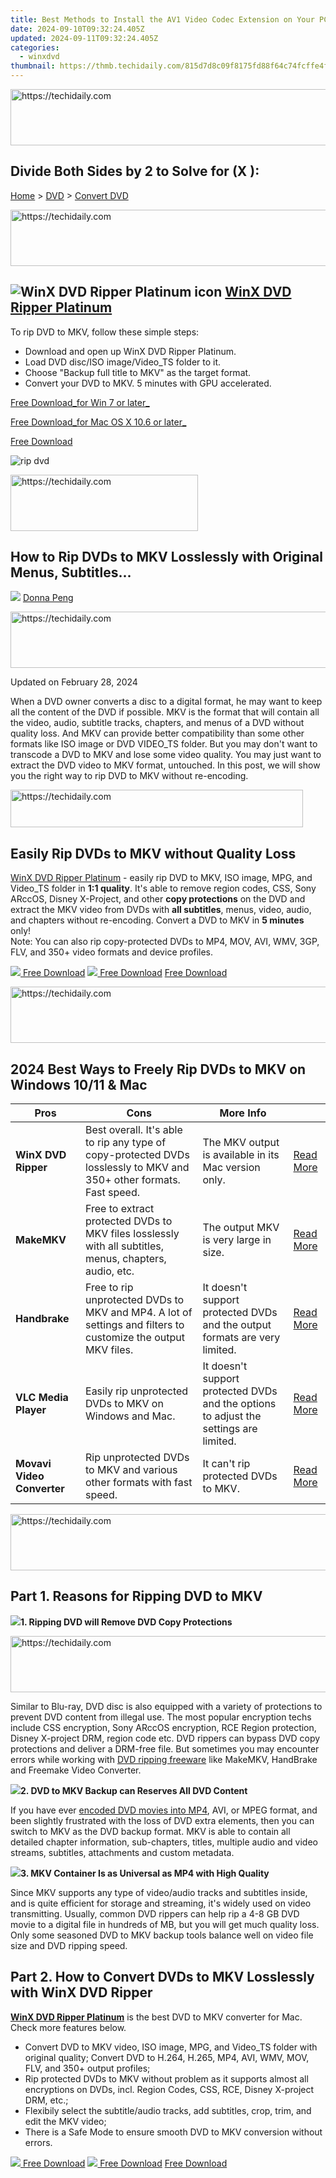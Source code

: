 ```yaml
---
title: Best Methods to Install the AV1 Video Codec Extension on Your PC (Windows 10 & 11)
date: 2024-09-10T09:32:24.405Z
updated: 2024-09-11T09:32:24.405Z
categories:
  - winxdvd
thumbnail: https://thmb.techidaily.com/815d7d8c09f8175fd88f64c74fcffe4ff27128461391bb250305d7aa226764d0.jpg
---
```






<!-- affiliate ads begin -->
<a href="https://ephamedtechinc.pxf.io/c/5597632/2137218/26400" target="_top" id="2137218">
  <img src="//a.impactradius-go.com/display-ad/26400-2137218" border="0" alt="https://techidaily.com" width="728" height="90"/>
</a>
<img height="0" width="0" src="https://ephamedtechinc.pxf.io/i/5597632/2137218/26400" style="position:absolute;visibility:hidden;" border="0" />
<!-- affiliate ads end -->




## Divide Both Sides by 2 to Solve for \(X \):

[Home](https://tools.techidaily.com/winxdvd/products/) \> [DVD](https://tools.techidaily.com/winxdvd/products/) \> [Convert DVD](https://tools.techidaily.com/winxdvd/products/)





<!-- affiliate ads begin -->
<a href="https://unicoeye.pxf.io/c/5597632/2134240/18498" target="_top" id="2134240">
  <img src="//a.impactradius-go.com/display-ad/18498-2134240" border="0" alt="https://techidaily.com" width="540" height="90"/>
</a>
<img height="0" width="0" src="https://unicoeye.pxf.io/i/5597632/2134240/18498" style="position:absolute;visibility:hidden;" border="0" />
<!-- affiliate ads end -->




## ![WinX DVD Ripper Platinum icon](https://www.winxdvd.com/resource/../seoimg/icon2.png) [WinX DVD Ripper Platinum](https://tools.techidaily.com/winxdvd/products/)   
To rip DVD to MKV, follow these simple steps: 

* Download and open up WinX DVD Ripper Platinum.
* Load DVD disc/ISO image/Video\_TS folder to it.
* Choose "Backup full title to MKV" as the target format.
* Convert your DVD to MKV. 5 minutes with GPU accelerated.

[Free Download_for Win 7 or later_](https://tools.techidaily.com/winxdvd/products/) 

[Free Download_for Mac OS X 10.6 or later_](https://tools.techidaily.com/winxdvd/products/) 

[Free Download](https://tools.techidaily.com/winxdvd/products/) 

![rip dvd](https://www.winxdvd.com/resource/../seo-img/general-img/seobanner-dvd.png) 





<!-- affiliate ads begin -->
<a href="https://25home.pxf.io/c/5597632/2123478/16836" target="_top" id="2123478">
  <img src="//a.impactradius-go.com/display-ad/16836-2123478" border="0" alt="https://techidaily.com" width="300" height="90"/>
</a>
<img height="0" width="0" src="https://25home.pxf.io/i/5597632/2123478/16836" style="position:absolute;visibility:hidden;" border="0" />
<!-- affiliate ads end -->






## How to Rip DVDs to MKV Losslessly with Original Menus, Subtitles...

![](https://www.winxdvd.com/resource/../seo-img/general-img/face-dp-111.png) [Donna Peng](https://tools.techidaily.com/winxdvd/products/) 





<!-- affiliate ads begin -->
<a href="https://ephamedtechinc.pxf.io/c/5597632/2130532/26400" target="_top" id="2130532">
  <img src="//a.impactradius-go.com/display-ad/26400-2130532" border="0" alt="https://techidaily.com" width="728" height="90"/>
</a>
<img height="0" width="0" src="https://ephamedtechinc.pxf.io/i/5597632/2130532/26400" style="position:absolute;visibility:hidden;" border="0" />
<!-- affiliate ads end -->




Updated on February 28, 2024 

When a DVD owner converts a disc to a digital format, he may want to keep all the content of the DVD if possible. MKV is the format that will contain all the video, audio, subtitle tracks, chapters, and menus of a DVD without quality loss. And MKV can provide better compatibility than some other formats like ISO image or DVD VIDEO\_TS folder. But you may don't want to transcode a DVD to MKV and lose some video quality. You may just want to extract the DVD video to MKV format, untouched. In this post, we will show you the right way to rip DVD to MKV without re-encoding.





<!-- affiliate ads begin -->
<a href="https://aligracehair.sjv.io/c/5597632/2135360/19272" target="_top" id="2135360">
  <img src="//a.impactradius-go.com/display-ad/19272-2135360" border="0" alt="https://techidaily.com" width="468" height="60"/>
</a>
<img height="0" width="0" src="https://aligracehair.sjv.io/i/5597632/2135360/19272" style="position:absolute;visibility:hidden;" border="0" />
<!-- affiliate ads end -->




## Easily Rip DVDs to MKV without Quality Loss 

[WinX DVD Ripper Platinum](https://tools.techidaily.com/winxdvd/products/) \- easily rip DVD to MKV, ISO image, MPG, and Video\_TS folder in **1:1 quality**. It's able to remove region codes, CSS, Sony ARccOS, Disney X-Project, and other **copy protections** on the DVD and extract the MKV video from DVDs with **all subtitles**, menus, video, audio, and chapters without re-encoding. Convert a DVD to MKV in **5 minutes** only!   
Note: You can also rip copy-protected DVDs to MP4, MOV, AVI, WMV, 3GP, FLV, and 350+ video formats and device profiles. 

[![](https://www.winxdvd.com/resource/../seoimg/win.png) Free Download](https://tools.techidaily.com/winxdvd/products/) [![](https://www.winxdvd.com/resource/../seoimg/mac.png) Free Download](https://tools.techidaily.com/winxdvd/products/) [Free Download](https://tools.techidaily.com/winxdvd/products/) 





<!-- affiliate ads begin -->
<a href="https://appsumo.8odi.net/c/5597632/2130873/7443" target="_top" id="2130873">
  <img src="//a.impactradius-go.com/display-ad/7443-2130873" border="0" alt="https://techidaily.com" width="600" height="90"/>
</a>
<img height="0" width="0" src="https://appsumo.8odi.net/i/5597632/2130873/7443" style="position:absolute;visibility:hidden;" border="0" />
<!-- affiliate ads end -->




## 2024 Best Ways to Freely Rip DVDs to MKV on Windows 10/11 & Mac

| Pros                       | Cons                                                                                                                 | More Info                                                                             |                                                          |
| -------------------------- | -------------------------------------------------------------------------------------------------------------------- | ------------------------------------------------------------------------------------- | -------------------------------------------------------- |
| **WinX DVD Ripper**        | Best overall. It's able to rip any type of copy-protected DVDs losslessly to MKV and 350+ other formats. Fast speed. | The MKV output is available in its Mac version only.                                  | [Read More](https://tools.techidaily.com/winxdvd/products/)      |
| **MakeMKV**                | Free to extract protected DVDs to MKV files losslessly with all subtitles, menus, chapters, audio, etc.              | The output MKV is very large in size.                                                 | [Read More](https://tools.techidaily.com/winxdvd/products/)   |
| **Handbrake**              | Free to rip unprotected DVDs to MKV and MP4\. A lot of settings and filters to customize the output MKV files.       | It doesn't support protected DVDs and the output formats are very limited.            | [Read More](https://tools.techidaily.com/winxdvd/products/) |
| **VLC Media Player**       | Easily rip unprotected DVDs to MKV on Windows and Mac.                                                               | It doesn't support protected DVDs and the options to adjust the settings are limited. | [Read More](https://tools.techidaily.com/winxdvd/products/)       |
| **Movavi Video Converter** | Rip unprotected DVDs to MKV and various other formats with fast speed.                                               | It can't rip protected DVDs to MKV.                                                   | [Read More](https://tools.techidaily.com/winxdvd/products/)    |





<!-- affiliate ads begin -->
<a href="https://unicoeye.pxf.io/c/5597632/2134233/18498" target="_top" id="2134233">
  <img src="//a.impactradius-go.com/display-ad/18498-2134233" border="0" alt="https://techidaily.com" width="728" height="90"/>
</a>
<img height="0" width="0" src="https://unicoeye.pxf.io/i/5597632/2134233/18498" style="position:absolute;visibility:hidden;" border="0" />
<!-- affiliate ads end -->




## Part 1\. Reasons for Ripping DVD to MKV

**![](https://www.winxdvd.com/resource/../seo-img/general-img/a11.png)1\. Ripping DVD will Remove DVD Copy Protections** 





<!-- affiliate ads begin -->
<a href="https://ephamedtechinc.pxf.io/c/5597632/2137202/26400" target="_top" id="2137202">
  <img src="//a.impactradius-go.com/display-ad/26400-2137202" border="0" alt="https://techidaily.com" width="728" height="90"/>
</a>
<img height="0" width="0" src="https://ephamedtechinc.pxf.io/i/5597632/2137202/26400" style="position:absolute;visibility:hidden;" border="0" />
<!-- affiliate ads end -->




Similar to Blu-ray, DVD disc is also equipped with a variety of protections to prevent DVD content from illegal use. The most popular encryption techs include CSS encryption, Sony ARccOS encryption, RCE Region protection, Disney X-project DRM, region code etc. DVD rippers can bypass DVD copy protections and deliver a DRM-free file. But sometimes you may encounter errors while working with [DVD ripping freeware](https://tools.techidaily.com/winxdvd/products/) like MakeMKV, HandBrake and Freemake Video Converter. 

**![](https://www.winxdvd.com/resource/../seo-img/general-img/a10.png)2\. DVD to MKV Backup can Reserves All DVD Content** 

If you have ever [encoded DVD movies into MP4](https://tools.techidaily.com/winxdvd/products/), AVI, or MPEG format, and been slightly frustrated with the loss of DVD extra elements, then you can switch to MKV as the DVD backup format. MKV is able to contain all detailed chapter information, sub-chapters, titles, multiple audio and video streams, subtitles, attachments and custom metadata.

**![](https://www.winxdvd.com/resource/../seo-img/general-img/a7.png)3\. MKV Container Is as Universal as MP4 with High Quality** 

Since MKV supports any type of video/audio tracks and subtitles inside, and is quite efficient for storage and streaming, it's widely used on video transmitting. Usually, common DVD rippers can help rip a 4-8 GB DVD movie to a digital file in hundreds of MB, but you will get much quality loss. Only some seasoned DVD to MKV backup tools balance well on video file size and DVD ripping speed.

## Part 2\. How to Convert DVDs to MKV Losslessly with WinX DVD Ripper

[**WinX DVD Ripper Platinum**](https://tools.techidaily.com/winxdvd/products/) is the best DVD to MKV converter for Mac. Check more features below.

* Convert DVD to MKV video, ISO image, MPG, and Video\_TS folder with original quality; Convert DVD to H.264, H.265, MP4, AVI, WMV, MOV, FLV, and 350+ output profiles;
* Rip protected DVDs to MKV without problem as it supports almost all encryptions on DVDs, incl. Region Codes, CSS, RCE, Disney X-project DRM, etc.;
* Flexibily select the subtitle/audio tracks, add subtitles, crop, trim, and edit the MKV video;
* There is a Safe Mode to ensure smooth DVD to MKV conversion without errors.

[![](https://www.winxdvd.com/resource/../seoimg/win.png) Free Download](https://tools.techidaily.com/winxdvd/products/) [![](https://www.winxdvd.com/resource/../seoimg/mac.png) Free Download](https://tools.techidaily.com/winxdvd/products/) [Free Download](https://tools.techidaily.com/winxdvd/products/) 





<!-- affiliate ads begin -->
<span id="2135471">
					<video width="864" height="1536" style="cursor:pointer"
           poster="//a.impactradius-go.com/display-clicktoplayimage/2135471.png"
           onclick="if(!this.playClicked){this.play();this.setAttribute('controls',true);this.playClicked=true;}">
	   <source src="//a.impactradius-go.com/display-ad/18498-2135471">
	   <img src="//a.impactradius-go.com/display-clicktoplayimage/2135471.png" style="border: none; height: 100%; width: 100%; object-fit: contain">
	</video>
	<div style="width:540px;text-align:center"><a href="javascript:window.open(decodeURIComponent('https%3A%2F%2Funicoeye.pxf.io%2Fc%2F5597632%2F2135471%2F18498'), '_blank');void(0);">Click here</a></div>
</span>
<img height="0" width="0" src="https://imp.pxf.io/i/5597632/2135471/18498" style="position:absolute;visibility:hidden;" border="0" />
<!-- affiliate ads end -->




After downloading and installing the DVD to MKV ripper, follow the steps below to rip DVD to MKV on Mac.

**Step 1\. Add the Source DVD** 

 Insert the DVD to the DVD drive. Run the DVD to MKV converter and click "Disc". When choosing the source DVD to add, you'll find "Auto Detect" option ticked under DVD Disc File System Type, don't alter the default setting unless you know them well.

Tips: It also supports importing DVD folder and ISO image files for converting to MKV format.

![Convert DVD to MP4 Windows 10/11 with WMP alternative](https://www.winxdvd.com/resource/../seo-img/dvd-ripper/drp-interface-700.jpg) 

**Step 2\. Choose MKV as Target Format**

After the DVD content is fully imported, the ripper will bypass copy protection and right check main title automatically. What you need to do is to define target format: Output Profile -> DVD Backup -> Backup full title to MKV. As the interface shows, it will back up all videos, audios and subtitles.

![Rip DVD to MKV without losing quality](https://www.winxdvd.com/resource/../seo-img/dvd-ripper/dvd-to-mkv-700.jpg) 

**Step 3\. Edit the MKV video (optional)**

 Click the Edit button, and then you'll be able to trim, crop, expand, and add external subtitle. For example, if the subtitles in the language you want is missing, you can click Subtitle> Enable subtitle > External subtitle file > "Add" to [add an external .srt file to DVD video](https://tools.techidaily.com/winxdvd/products/). 

![WinX DVD Ripper Platinum - Edit](https://www.winxdvd.com/resource/../seo-img/dvd-ripper/edit-add-external-subtitle-700.jpg) 

**Step 4\. Start DVD to MKV Ripping**

If you do not have other advanced and personalized settings, just hit "**RUN**" to beging DVD to MKV ripping. To ensure a stable DVD to MKV ripping process with no error, you're suggested to choose "**Safe Mode**".

**Sick of too Many Words? Watch YouTube Video Tutorial to Rip DVD to MKV**

_Disclaimer: Digiarty Software does not advocate ripping commercial DVDs for any illegal purpose. You're suggested to refer to the [DVD copyright laws](https://tools.techidaily.com/winxdvd/products/) in your country before doing so._ 





<!-- affiliate ads begin -->
<a href="https://ephamedtechinc.pxf.io/c/5597632/2137223/26400" target="_top" id="2137223">
  <img src="//a.impactradius-go.com/display-ad/26400-2137223" border="0" alt="https://techidaily.com" width="728" height="90"/>
</a>
<img height="0" width="0" src="https://ephamedtechinc.pxf.io/i/5597632/2137223/26400" style="position:absolute;visibility:hidden;" border="0" />
<!-- affiliate ads end -->




## Part 3\. How to Rip DVD to MKV with MakeMKV

[**MakeMKV**](https://www.makemkv.com/) is the first choice of many users when it comes to extracting MKV from a DVD without quality loss. This tool is specially designed to convert Blu-ray and DVD disc to MKV format. It will rip DVD to MKV with all video and audio tracks, chapters information, and all meta information. It works fast because it doesn't transcode video, just extract. More importantly, it's able to remove copy protections from DVD and Blu-ray discs, so that it's the best solution to free rip protected DVDs to MKV losslessly. 

The disadvantage is that it will export a super large MKV file. An lossless MKV file from a DVD will take about 4-8 GB. So make sure the hard drive on your computer has enough free space. 

Now let's download MakeMKV and learn how to convert DVD to MKV with MakeMKV.

**Step 1.** Insert target DVD into your DVD drive. Launch MakeMKV and click the DVD to hard drive button to import the DVD.

![Extract DVD to MKV with MakeMKV](https://www.winxdvd.com/resource/../seo-img/dvd-ripper/makemkv-open-dvd.jpg) 

**Step 2.** Select the titles, audios, and subtitles you want to preserve.

![Rip DVD to MKV with MakeMKV](https://www.winxdvd.com/resource/../seo-img/dvd-ripper/makemkv-select-titles-audios-subtitles.jpg) 

**Step 3.** Specify an output folder to store the resulting MKV file.

**Step 4.** Hit Make MKV button to begin ripping DVD to MKV. 

While ripping DVD with MakeMKV, you may encounter errors like DVD failed to open, backup option greyed out for DVD, A/V out of sync, crashes, missing beginning, etc. This is because MakeMKV doesn't support some copy protections. In this case, you can give WinX DVD Ripper a try. Among all the DVD rippers, WinX DVD Ripper is the strongest one to decrypt DVD. 

## Part 4\. How to Rip DVD to MKV with HandBrake

[**HandBrake**](https://handbrake.fr/) is one of the most puplar choices to free convert DVD to MKV and MP4 on Windows and Mac. It supports DVDs, Blu-rays, ISO images, Video\_TS folder, and various video files. You can use Handbrake to rip DVDs to MKV in HEVC, H.264, MPEG-4, and VP8/9\. It provides stable ripping performance and there are a lot of settings that help you adjust the output. There are also hardware encoder for MKV outputs that can deliver fast ripping speed. 

However, HandBrake can't handle copy-protected DVDs on its own. You need a third-party tool called libdvdcss for Handbrake to recognize encrypted discs. 

First of all, let's learn how to download and install libdvdcss for Handbrake:

* Go the [VideoLan official site](http://download.videolan.org/pub/libdvdcss/)and download the latest libdvdcss.
* After the libdvdcss-2.dll is downloaded, copy and paste it to the Handbrake folder in "C:\\Program Files\\HandBrake". Then you can use Handbrake to rip protected DVDs to MKV. If you're still not clear with the download process, see how to [install libdvdcss for Handbrake.](https://tools.techidaily.com/winxdvd/products/)

![Rip DVD to MKV with HandBrake and libdvdcss](https://www.winxdvd.com/resource/../seo-img/handbrake-troubleshoot-tips/libdvdcss.jpg) 





<!-- affiliate ads begin -->
<span id="1983475">
					<video width="576" height="240" style="cursor:pointer"
           poster="//a.impactradius-go.com/display-clicktoplayimage/1983475.png"
           onclick="if(!this.playClicked){this.play();this.setAttribute('controls',true);this.playClicked=true;}">
	   <source src="//a.impactradius-go.com/display-ad/22993-1983475">
	   <img src="//a.impactradius-go.com/display-clicktoplayimage/1983475.png" style="border: none; height: 100%; width: 100%; object-fit: contain">
	</video>
	<div style="width:360px;text-align:center"><a href="javascript:window.open(decodeURIComponent('https%3A%2F%2Fhomestyler.sjv.io%2Fc%2F5597632%2F1983475%2F22993'), '_blank');void(0);">Click here</a></div>
</span>
<img height="0" width="0" src="https://imp.pxf.io/i/5597632/1983475/22993" style="position:absolute;visibility:hidden;" border="0" />
<!-- affiliate ads end -->




After you finish the installation of HandBrake and libdvdcss, you can follow the steps to rip DVD to MKV with HandBrake.

**Step 1.** Put target DVD to your optical drive. Open HandBrake and select your DVD. Then, HandBrake will scan DVD titles.

**Step 2.** Select the title and chapters you want to convert to MKV.

![Rip DVD to MKV with HandBrake](https://www.winxdvd.com/resource/../seo-img/dvd-ripper/rip-dvd-to-mkv-with-handbrake.jpg) 

**Step 3.** Click Preset > Matroska, and then choose a MKV format. You're commended to choose H.264 MKV 480p30 for NTSC DVD and H.264 MKV 576P25 for PAL DVD.

**Step 4.** Hit Start Encode button to begin ripping DVD to MKV. Note: HandBrake will decode the DVD and re-encode the video into MKV in H264, H265, or other codecs, during which quality loss will happen.





<!-- affiliate ads begin -->
<a href="https://review-au.sjv.io/c/5597632/2135316/14409" target="_top" id="2135316">
  <img src="//a.impactradius-go.com/display-ad/14409-2135316" border="0" alt="https://techidaily.com" width="728" height="90"/>
</a>
<img height="0" width="0" src="https://review-au.sjv.io/i/5597632/2135316/14409" style="position:absolute;visibility:hidden;" border="0" />
<!-- affiliate ads end -->




## Part 5\. How to Rip DVD to MKV with VLC

The famous media player VLC offers the ability to convert DVDs to MKV and various other formats. Some users may already have it on their computer. So there's a good chance that you don't need to get extra software to rip DVDs to MKV. 

However, there are things you need to know when ripping DVDs to MKV using VLC. VLC doesn't support DVDs with copy protections, though it has no problem playing them. You don't have many options to control the outputp quality or settings. VLC is not the best DVD to MKV converting solution, but it will work if you have only a few of DVDs to rip. 

Now let's learn how to rip DVDs to MKV usingi VLC? 

**Step 1.** If you haven't already installed VLC Media Player, you can get it from VideoLan website. Then insert the source DVD into your computer's disc drive and open VLC. 

**Step 2.** From the top menu bar, click Media and then choose Convert/Save. Then click on the Disc tab to select and load your DVD. Then you need to:

* Check the "No disc menus" box to avoid VLC makeing mistakes with the DVD menus.
* If you need to rip a protected DVD, here is a workaround. Play the DVD using a DVD player and mark down the correct DVD title. Then enter the DVD title and chapter in VLC under Starting Position. But this method doesn't work all the time.

![VLC protected DVD to MKV](https://www.winxdvd.com/resource/../seo-img/dvd-ripper/rip-chapters-off-dvd-vlc.jpg) 





<!-- affiliate ads begin -->
<a href="https://aligracehair.sjv.io/c/5597632/2115950/19272" target="_top" id="2115950">
  <img src="//a.impactradius-go.com/display-ad/19272-2115950" border="0" alt="https://techidaily.com" width="468" height="60"/>
</a>
<img height="0" width="0" src="https://aligracehair.sjv.io/i/5597632/2115950/19272" style="position:absolute;visibility:hidden;" border="0" />
<!-- affiliate ads end -->




**Step 3.** Click the Convert/Save button and then you'll need to select the output profile. Open the Profile dropdown menu and check if there is an MKV profile. By default, VLC will choose to rip DVDs to "Video - H.264 + MP3 (MP4)". If there is no MKV option, click the gear button next to it and under Encapsulation, choose MKV and save it. 

**Step 4.** Choose an output destination folder and then click Start. VLC will then begin ripping DVDs to MKV. 

![Rip DVD to MKV with VLC](https://www.winxdvd.com/resource/../seo-img/rip-dvd-mp4/vlc-output.jpg) 

## Part 6\. How to Rip DVD to MKV with Movavi Video Converter

Movavi Video Converter is a versatile video converter which has the function to rip a DVD into MKV and various other formats. As a video converter, there are many tools to compress the video, adjust colors, insert effects, enhance the video quality, and more. You can rely on its reliable ripping performance. However, this DVD to MKV ripper doesn't support copy protections. And it you need to rip an unprotected DVD to MKV, there are many free alternatives. 

Now let's learn how to rip DVDs to MKV usingi Movavi Video Converter? 

**Step 1\.** Download and install the DVD to MKV converter on Windows or Mac. Then insert the source DVD into your computer. 

**Step 2.** Open the program and click the Add Media button in the upper left corner and select Open DVD.

**Step 3.** Open the Video tab at the bottom of the window and find the MKV category. Expand the list and choose one of the MKV presets. 

**Step 4.** Click Convert to start ripping DVDs to MKV. 

![rip DVDs to MKV Movavi](https://www.winxdvd.com/resource/../seo-img/dvd-ripper/movavi-700.jpg) 





<!-- affiliate ads begin -->
<a href="https://ephamedtechinc.pxf.io/c/5597632/2126492/26400" target="_top" id="2126492">
  <img src="//a.impactradius-go.com/display-ad/26400-2126492" border="0" alt="https://techidaily.com" width="640" height="90"/>
</a>
<img height="0" width="0" src="https://ephamedtechinc.pxf.io/i/5597632/2126492/26400" style="position:absolute;visibility:hidden;" border="0" />
<!-- affiliate ads end -->




## In Conclusion

DVD to MKV converters play a valuable role in the digital transformation of physical media. These converters provide users with a convenient and efficient way to convert DVD content into the widely supported MKV format, preserving both video and audio quality. The flexibility offered by MKV, including support for multiple audio and subtitle tracks, makes it a popular choice for users looking to create digital backups or enjoy their DVD content on various devices. Let's select the best fit DVD to MKV converter and start converting DVD to MKV right now!

#### Continue Reading...

* [6 Ways to Convert DVD to MP4 on Mac for Free](https://tools.techidaily.com/winxdvd/products/) ![](https://www.winxdvd.com/resource/../seoimg/icon1.png)
* [Top 10 Free DVD Players for Windows 10/11](https://tools.techidaily.com/winxdvd/products/) ![](https://www.winxdvd.com/resource/../seoimg/icon1.png)




<!-- affiliate ads begin -->
<a href="https://aligracehair.sjv.io/c/5597632/2135418/19272" target="_top" id="2135418">
  <img src="//a.impactradius-go.com/display-ad/19272-2135418" border="0" alt="https://techidaily.com" width="468" height="60"/>
</a>
<img height="0" width="0" src="https://aligracehair.sjv.io/i/5597632/2135418/19272" style="position:absolute;visibility:hidden;" border="0" />
<!-- affiliate ads end -->




* [Best Preset Settings for HandBrake DVD to MP4](https://tools.techidaily.com/winxdvd/products/) ![](https://www.winxdvd.com/resource/../seoimg/icon1.png)




<!-- affiliate ads begin -->
<a href="https://ephamedtechinc.pxf.io/c/5597632/2136617/26400" target="_top" id="2136617">
  <img src="//a.impactradius-go.com/display-ad/26400-2136617" border="0" alt="https://techidaily.com" width="728" height="90"/>
</a>
<img height="0" width="0" src="https://ephamedtechinc.pxf.io/i/5597632/2136617/26400" style="position:absolute;visibility:hidden;" border="0" />
<!-- affiliate ads end -->




* [\[2024\] How to Free Convert DVD Video\_TS to MP4](https://tools.techidaily.com/winxdvd/products/) ![](https://www.winxdvd.com/resource/../seoimg/icon1.png)

<ins class="adsbygoogle"
     style="display:block"
     data-ad-format="autorelaxed"
     data-ad-client="ca-pub-7571918770474297"
     data-ad-slot="1223367746"></ins>



<ins class="adsbygoogle"
     style="display:block"
     data-ad-client="ca-pub-7571918770474297"
     data-ad-slot="8358498916"
     data-ad-format="auto"
     data-full-width-responsive="true"></ins>

<span class="atpl-alsoreadstyle">Also read:</span>
<div><ul>
<li><a href="https://fox-http.techidaily.com/new-2024-approved-mastering-video-selection-adding-to-your-youtube-playlists/"><u>[New] 2024 Approved  Mastering Video Selection  Adding to Your YouTube Playlists</u></a></li>
<li><a href="https://extra-lessons.techidaily.com/new-airborne-mass-movers-selecting-the-best-drones/"><u>[New] Airborne Mass Movers  Selecting the Best Drones</u></a></li>
<li><a href="https://youtube-data.techidaily.com/udio-purging-techniques-for-streaming-success/"><u>[New] Audio Purging Techniques for Streaming Success</u></a></li>
<li><a href="https://extra-resources.techidaily.com/new-best-imagery-capturing-drones-in-10-selection/"><u>[New] Best Imagery-Capturing Drones in #10 Selection</u></a></li>
<li><a href="https://youtube-clips.techidaily.com/new-decoding-youtubes-mystery-a-sequential-exploration-guide/"><u>[New] Decoding YouTube's Mystery  A Sequential Exploration Guide</u></a></li>
<li><a href="https://video-screen-grab.techidaily.com/new-emulate-history-essential-ps1-games-for-pc-lovers-for-2024/"><u>[New] Emulate History  Essential PS1 Games for PC Lovers for 2024</u></a></li>
<li><a href="https://youtube-web.techidaily.com/rofessional-insights-crafting-youtube-trailers-using-filmora-for-2024/"><u>[New] Professional Insights  Crafting YouTube Trailers Using Filmora for 2024</u></a></li>
<li><a href="https://facebook-video-share.techidaily.com/new-the-ultimate-guide-to-digital-green-magic-comprecipate-free-lessons-from-4-masterful-channels/"><u>[New] The Ultimate Guide to Digital Green Magic  Comprecipate Free Lessons From 4 Masterful Channels</u></a></li>
<li><a href="https://fox-glue.techidaily.com/updated-2024-approved-master-money-making-on-reddit-in-just-a-few-simple-steps/"><u>[Updated] 2024 Approved  Master Money-Making on Reddit in Just a Few Simple Steps</u></a></li>
<li><a href="https://facebook-video-content.techidaily.com/updated-2024-approved-musical-enhancements-for-social-video-sharing-platforms-fb/"><u>[Updated] 2024 Approved  Musical Enhancements for Social Video Sharing Platforms (FB)</u></a></li>
<li><a href="https://screen-video-capture.techidaily.com/2024-approved-integrating-obs-streams-with-the-worlds-largest-social-network-fb/"><u>2024 Approved  Integrating OBS Streams with the World's Largest Social Network, FB</u></a></li>
<li><a href="https://some-approaches.techidaily.com/2024-approved-ultimate-online-livestream-technology/"><u>2024 Approved  Ultimate Online Livestream Technology</u></a></li>
<li><a href="https://discover-amazing.techidaily.com/dvdmp4flvavi-n/"><u>最佳輕量化DVD到MP4/FLV/AVI格式轉換器 -專�n快速適用於所有智能手機及平板電腦</u></a></li>
<li><a href="https://discover-amazing.techidaily.com/access-free-kid-friendly-dance-tracks-on-youtube-enjoy-hands-free-video-viewing-anywhere/"><u>Access Free Kid-Friendly Dance Tracks on YouTube - Enjoy Hands-Free Video Viewing Anywhere!</u></a></li>
<li><a href="https://discover-amazing.techidaily.com/advantages-and-limitations-ipad-mini-stacked-against-the-microsoft-surface-experience/"><u>Advantages & Limitations: IPad Mini Stacked Against the Microsoft Surface Experience</u></a></li>
<li><a href="https://discover-amazing.techidaily.com/apply-transition-effects-between-slides-and-custom-animations-to-multimedia-objects-as-needed/"><u>Apply Transition Effects Between Slides and Custom Animations to Multimedia Objects as Needed.</u></a></li>
<li><a href="https://discover-amazing.techidaily.com/claim-your-free-iphone-5-now-enter-our-exciting-giveaway/"><u>Claim Your Free iPhone 5 Now! Enter Our Exciting Giveaway!</u></a></li>
<li><a href="https://ai-live-streaming.techidaily.com/compact-performance-unbox-the-ultimate-combo-of-full-amd-ryzen-desktop-and-portable-folding-keyboard-with-touchpad-just-add-monitor/"><u>Compact Performance: Unbox the Ultimate Combo of Full AMD Ryzen Desktop & Portable Folding Keyboard with Touchpad, Just Add Monitor</u></a></li>
<li><a href="https://hardware-updates.techidaily.com/comparing-amds-latest-titans-ryzen-9900x-vs-970ex-vs-9600x-in-cinebench-unveiling-performance-scores/"><u>Comparing AMD's Latest Titans: Ryzen 9900X vs 970eX vs 9600X in Cinebench - Unveiling Performance Scores</u></a></li>
<li><a href="https://tools.techidaily.com/link-assistant/keyword-research/competitor-tool/"><u>Competitor keyword checker</u></a></li>
<li><a href="https://discover-amazing.techidaily.com/complete-resolution-for-overcoming-itunes-error-code-13014/"><u>Complete Resolution for Overcoming iTunes Error Code 13014</u></a></li>
<li><a href="https://discover-amazing.techidaily.com/complete-set-of-macxdvd-professional-tools-unlocked-exclusive-limited-time-offer/"><u>Complete Set of MacXDVD Professional Tools Unlocked: Exclusive Limited-Time Offer</u></a></li>
<li><a href="https://discover-amazing.techidaily.com/comprehensive-article-on-moving-syncing-and-safeguarding-your-ipods-files/"><u>Comprehensive Article on Moving, Syncing and Safeguarding Your iPod's Files</u></a></li>
<li><a href="https://ai-vdieo-software.techidaily.com/create-stunning-loops-best-free-gif-software-for-2024/"><u>Create Stunning Loops Best Free GIF Software for 2024</u></a></li>
<li><a href="https://discover-amazing.techidaily.com/descargar-macx-mediatrans-en-linea-con-rebajas-exclusivas/"><u>Descargar MacX MediaTrans en Línea Con Rebajas Exclusivas</u></a></li>
<li><a href="https://discover-amazing.techidaily.com/digiarty-18th-anniversary-special-project-celebrating-innovation-and-creativity/"><u>Digiarty 18Th Anniversary Special Project: Celebrating Innovation and Creativity</u></a></li>
<li><a href="https://discover-amazing.techidaily.com/discover-the-best-free-film-torrent-and-streaming-websites-a-comprehensive-guide-top-16-picks/"><u>Discover the Best Free Film Torrent and Streaming Websites: A Comprehensive Guide (Top 16 Picks)</u></a></li>
<li><a href="https://win-amazing.techidaily.com/download-compatible-realtek-rtl81cdc-wireless-network-adapter-driver-for-win-10-7-users/"><u>Download Compatible Realtek RTL81CDC Wireless Network Adapter Driver for Win 10, 7 Users</u></a></li>
<li><a href="https://discover-amazing.techidaily.com/download-the-official-top-7-mac-compatible-media-converters-today/"><u>Download the Official Top 7 Mac-Compatible Media Converters Today!</u></a></li>
<li><a href="https://discover-amazing.techidaily.com/dvd-daten-schutzen-und-sichern-effiziente-techniken-zur-vermeidung-von-kopieren/"><u>DVD-Daten Schützen Und Sichern: Effiziente Techniken Zur Vermeidung Von Kopieren</u></a></li>
<li><a href="https://discover-amazing.techidaily.com/easy-steps-to-downgrade-from-ios-11-to-ios-veoios-10-comprehensive-guide/"><u>Easy Steps to Downgrade From iOS 11 to iOS Veoios 10 - Comprehensive Guide</u></a></li>
<li><a href="https://discover-amazing.techidaily.com/effektivste-methode-zum-hochladen-von-streaming-videodateien-auf-ihren-mac/"><u>Effektivste Methode Zum Hochladen Von Streaming-Videodateien Auf Ihren Mac</u></a></li>
<li><a href="https://discover-amazing.techidaily.com/efficient-conversion-of-flv-files-to-hevc-format-a-step-by-step-guide-for-macos-and-windows-users/"><u>Efficient Conversion of FLV Files to HEVC Format: A Step-by-Step Guide for macOS & Windows Users</u></a></li>
<li><a href="https://discover-amazing.techidaily.com/effortlessly-copy-and-convert-dvd-movies-into-macbook-format-enabling-smooth-full-screen-playback-experience/"><u>Effortlessly Copy and Convert DVD Movies Into MacBook Format, Enabling Smooth Full Screen Playback Experience</u></a></li>
<li><a href="https://extra-resources.techidaily.com/elevate-your-oratory-skills-free-tools-for-sound-modification/"><u>Elevate Your Oratory Skills - Free Tools for Sound Modification</u></a></li>
<li><a href="https://fox-hovers.techidaily.com/exploring-top-notch-gif-utilities-on-ios-devices-for-2024/"><u>Exploring Top-Notch GIF Utilities on iOS Devices for 2024</u></a></li>
<li><a href="https://program-issues.techidaily.com/fix-how-to-make-your-iphone-detectable-by-itunes-on-a-windows-10-pc/"><u>Fix: How to Make Your iPhone Detectable by iTunes on a Windows 10 PC</u></a></li>
<li><a href="https://discover-amazing.techidaily.com/freemake-video-downloader/"><u>Freemake Video Downloaderでビデオが見つからずエラーに対処します - 解決ガイド</u></a></li>
<li><a href="https://discover-amazing.techidaily.com/genaue-ubersicht-supported-video-formats-in-whatsapp-aktuelle-informationen-2018/"><u>Genaue Übersicht: Supported Video Formats in WhatsApp - Aktuelle Informationen (2018)</u></a></li>
<li><a href="https://win-amazing.techidaily.com/get-your-hands-on-behringer-speaker-drivers-free-download-available-now/"><u>Get Your Hands on Behringer Speaker Drivers - Free Download Available Now!</u></a></li>
<li><a href="https://discover-amazing.techidaily.com/guide-to-offline-viewing-downloading-videos-from-youtube-on-your-2017-ipad-pro-with-ios-11/"><u>Guide to Offline Viewing: Downloading Videos From YouTube on Your 2017 iPad Pro with iOS 11</u></a></li>
<li><a href="https://discover-amazing.techidaily.com/how-to-quickly-identify-and-solve-the-common-causes-of-a-sluggish-mac-a-comprehensive-guide/"><u>How to Quickly Identify & Solve the Common Causes of a Sluggish Mac: A Comprehensive Guide</u></a></li>
<li><a href="https://android-unlock.techidaily.com/how-to-reset-a-huawei-phone-that-is-locked-by-drfone-android/"><u>How to Reset a Huawei Phone that is Locked?</u></a></li>
<li><a href="https://discover-amazing.techidaily.com/immediate-solution-how-to-restore-your-iphone-display-from-a-blackout/"><u>Immediate Solution: How to Restore Your iPhone Display From a Blackout!</u></a></li>
<li><a href="https://instagram-videos.techidaily.com/in-2024-15-must-use-hashtags-for-popularity-on-instagram-feed/"><u>In 2024, 15 Must-Use Hashtags for Popularity on Instagram Feed</u></a></li>
<li><a href="https://extra-resources.techidaily.com/in-2024-boosting-media-throughput-in-microsoft-presentations/"><u>In 2024, Boosting Media Throughput in Microsoft Presentations</u></a></li>
<li><a href="https://android-pokemon-go.techidaily.com/in-2024-catchemall-celebrate-national-pokemon-day-with-virtual-location-on-tecno-pova-5-pro-drfone-by-drfone-virtual-android/"><u>In 2024, CatchEmAll Celebrate National Pokémon Day with Virtual Location On Tecno Pova 5 Pro | Dr.fone</u></a></li>
<li><a href="https://facebook-video-recording.techidaily.com/in-2024-optimizing-engagement-in-the-new-facebook-algorithms-era/"><u>In 2024, Optimizing Engagement in the New Facebook Algorithms Era</u></a></li>
<li><a href="https://extra-support.techidaily.com/in-2024-seamless-speed-control-the-editors-essential-handbook/"><u>In 2024, Seamless Speed Control  The Editor's Essential Handbook</u></a></li>
<li><a href="https://pokemon-go-android.techidaily.com/in-2024-the-ultimate-guide-to-get-the-rare-candy-on-pokemon-go-fire-red-on-realme-gt-5-240w-drfone-by-drfone-virtual-android/"><u>In 2024, The Ultimate Guide to Get the Rare Candy on Pokemon Go Fire Red On Realme GT 5 (240W) | Dr.fone</u></a></li>
<li><a href="https://games-able.techidaily.com/is-acemagics-am08-pro-game-changing-truly-real/"><u>Is AceMagic's AM08 Pro Game-Changing Truly Real?</u></a></li>
<li><a href="https://discover-amazing.techidaily.com/macdvdpspmp4avcmp3/"><u>Mac用無料DVDをPSPフォーマットへ変換:MP4、AVC、MP3対応</u></a></li>
<li><a href="https://discover-amazing.techidaily.com/macxdvd-unaffected-by-meltdown-and-spectre-fixes-maintaining-optimal-performance/"><u>MacXDVD Unaffected by Meltdown & Spectre Fixes: Maintaining Optimal Performance</u></a></li>
<li><a href="https://discover-amazing.techidaily.com/mastering-the-process-how-to-download-and-change-dailymotion-content-into-mp4-files-easily/"><u>Mastering the Process: How to Download and Change Dailymotion Content Into MP4 Files Easily</u></a></li>
<li><a href="https://ai-video-editing.techidaily.com/new-2024-approved-let-us-talk-about-the-famous-photoshop-and-most-commonly-used-glitch-effect-the-article-understudy-will-discuss-in-detail-about-photo-glit/"><u>New 2024 Approved Let Us Talk About the Famous Photoshop and Most Commonly Used Glitch Effect. The Article Understudy Will Discuss in Detail About Photo Glitch Effect</u></a></li>
<li><a href="https://discover-amazing.techidaily.com/overcome-buffering-on-youtube-tips-for-smooth-watching-and-easy-video-downloading/"><u>Overcome Buffering on YouTube: Tips for Smooth Watching & Easy Video Downloading</u></a></li>
<li><a href="https://screen-mirror.techidaily.com/process-of-screen-sharing-vivo-v27-pro-to-pc-detailed-steps-drfone-by-drfone-android/"><u>Process of Screen Sharing Vivo V27 Pro to PC- Detailed Steps | Dr.fone</u></a></li>
<li><a href="https://discover-amazing.techidaily.com/resolving-iphones-inability-to-connect-with-software-update-servers-a-comprehensive-fix/"><u>Resolving iPhone's Inability to Connect with Software Update Servers - A Comprehensive Fix!</u></a></li>
<li><a href="https://discover-amazing.techidaily.com/seamless-media-transfer-expert-insights-on-using-macx-dvd-ripper-pro-to-safely-rip-protected-discs-onto-apple-gadgets/"><u>Seamless Media Transfer: Expert Insights on Using MacX DVD Ripper Pro to Safely Rip Protected Discs Onto Apple Gadgets</u></a></li>
<li><a href="https://discover-amazing.techidaily.com/speedy-techniques-for-transforming-x265-files-into-mp4-format/"><u>Speedy Techniques for Transforming X265 Files Into MP4 Format</u></a></li>
<li><a href="https://discover-amazing.techidaily.com/step-by-step-tutorial-for-transferring-youtube-content-into-itunes-on-a-mac-compatible-with-mojave/"><u>Step-by-Step Tutorial for Transferring YouTube Content Into iTunes on a Mac, Compatible with Mojave</u></a></li>
<li><a href="https://discover-amazing.techidaily.com/streamlining-video-uploads-to-youtube-a-step-by-step-process-for-optimizing-and-sharing-quicktime-files/"><u>Streamlining Video Uploads to YouTube: A Step-by-Step Process for Optimizing and Sharing QuickTime Files</u></a></li>
<li><a href="https://win11-tips.techidaily.com/tackling-c0000005-failure-on-windows-108/"><u>Tackling C0000005 Failure on Windows 10/8</u></a></li>
<li><a href="https://discover-amazing.techidaily.com/the-ultimate-insights-into-effective-video-editing-strategies/"><u>The Ultimate Insights Into Effective Video Editing Strategies</u></a></li>
<li><a href="https://discover-amazing.techidaily.com/top-10-highest-grossing-films-winning-an-academy-award/"><u>Top 10 Highest-Grossing Films Winning an Academy Award</u></a></li>
<li><a href="https://discover-amazing.techidaily.com/top-ranked-flv-download-tool-for-macos-users/"><u>Top-Ranked Flv Download Tool for macOS Users</u></a></li>
<li><a href="https://discover-amazing.techidaily.com/ultimate-list-of-heartwarming-movies-ideal-for-a-mother-daughter-movie-night/"><u>Ultimate List of Heartwarming Movies Ideal for a Mother-Daughter Movie Night</u></a></li>
<li><a href="https://discover-amazing.techidaily.com/unlock-full-access-to-macxdvd-pro-software-exclusive-offer-for-a-total-free-licensing-upgrade/"><u>Unlock Full Access to MacXDVD Pro Software - Exclusive Offer for a Total FREE Licensing Upgrade!</u></a></li>
<li><a href="https://discover-amazing.techidaily.com/unlock-the-full-potential-of-your-iphone-x-essential-strategies-for-enhanced-usage/"><u>Unlock the Full Potential of Your iPhone X: Essential Strategies for Enhanced Usage</u></a></li>
<li><a href="https://discover-amazing.techidaily.com/web-macx-video-converter-pro/"><u>Web上の動画再生 - MacX Video Converter Proが強力にサポート</u></a></li>
<li><a href="https://discover-amazing.techidaily.com/dvdmac-macx-dvd-video-converter-pro-macos/"><u>ダイレクトドライブから簡単にDVDをMacでコピー・変換: MacX DVD Video Converter Pro - macOS用高性能ビデオツール</u></a></li>
</ul></div>
